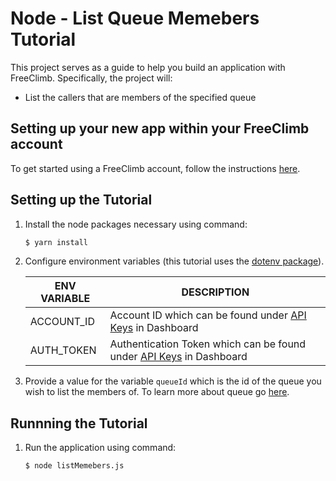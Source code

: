 # Node - List Queue Memebers Tutorial

This project serves as a guide to help you build an application with FreeClimb. Specifically, the project will:

- List the callers that are members of the specified queue   

## Setting up your new app within your FreeClimb account

To get started using a FreeClimb account, follow the instructions [here](https://docs.freeclimb.com/docs/getting-started-with-freeclimb).

## Setting up the Tutorial

1. Install the node packages necessary using command:

   ```bash
   $ yarn install
   ```

2. Configure environment variables (this tutorial uses the [dotenv package](https://www.npmjs.com/package/dotenv)).

   | ENV VARIABLE            | DESCRIPTION                                                                                                                                                                             |
   | ----------------------- | --------------------------------------------------------------------------------------------------------------------------------------------------------------------------------------- |
   | ACCOUNT_ID              | Account ID which can be found under [API Keys](https://www.freeclimb.com/dashboard/portal/account/authentication) in Dashboard                                                         |
   | AUTH_TOKEN              | Authentication Token which can be found under [API Keys](https://www.freeclimb.com/dashboard/portal/account/authentication) in Dashboard                                               |

3. Provide a value for the variable `queueId` which is the id of the queue you wish to list the members of. To learn more about queue go [here](https://docs.freeclimb.com/reference/call-queues).

## Runnning the Tutorial

1. Run the application using command:

   ```bash
   $ node listMemebers.js
   ```

